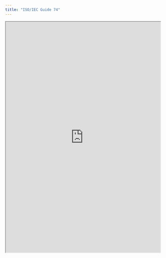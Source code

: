 ```yaml
---
title: "ISO/IEC Guide 74"
---
```



<iframe height="750" width="100%" src="https://ewelton.github.io/ktest/wiki.html#ISO/IEC%20Guide%2074"></iframe>
